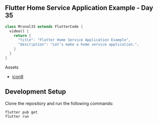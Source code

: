 ## Flutter Home Service Application Example - Day 35

```dart
class Mrunal33 extends FlutterCode {
  video() {
    return {
      "title": "Flutter Home Service Application Example",
      "description": "Let’s make a home service application.",
    }
  }
}
```

Assets 
* [icon8](https://icons8.com)

## Development Setup
Clone the repository and run the following commands:
```
flutter pub get
flutter run
```



